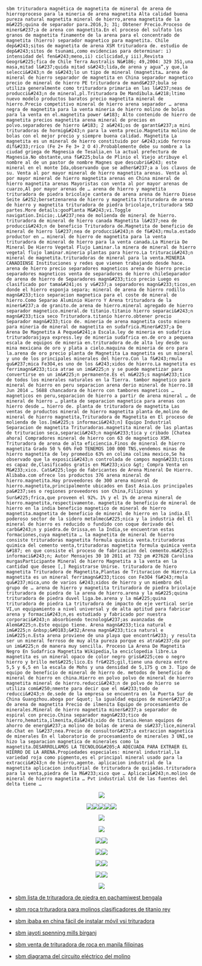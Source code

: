 
```
sbm trituradora magnética de magnetita de mineral de arena de hierroproceso para la mineria de arena magnetita Alta calidad buena pureza natural magnetita mineral de hierro,arena magnetita de la m&#225;quina de separador para.2016,3; 31; Obtener Precio.Proceso de miner&#237;a de arena con magnetita.En el proceso del sulfato los granos de magnetita finamente de la arena para el concentrado de magnetita (hierro) separador magnetico para magnetita. Chile dep&#243;sitos de magnetita de arena XSM trituradora de. estudio de dep&#243;sitos de tsunami,como evidencias para determinar: i) intensidad del fen&#243;meno,ii) ciclicidad,y iii),Revista Geogr&#225;fica de Chile Terra Australis N&#186; 49,2004: 329 351,una masa,mitad l&#237;quida mitad s&#243;lida,de arena y agua”,y que,la selecci&#243;n de s&#243;lo un tipo de mineral (magnetita… arena de mineral de hierro separador de magnetita en China separador magnetico precio de mineral de hierro PE trituradora de mand&#237;bula se utiliza generalmente como trituradora primaria en las l&#237;neas de producci&#243;n de mineral,pl.Trituradora De Mandibula.&#218;ltimo nuevo modelo productos baratos precio magnetita mineral de hierro.Precio competitivo mineral de hierro arena separador … arena negra de magnetita para la venta mineria de hierro molino de bolas para la venta en el.magnetita power &#183; Alto contenido de hierro de magnetita precios magnetita arena mineral de precios en polvo.separadores de hierro &#183; 2 a&#241;os de garant&#237;a mini trituradoras de hormig&#243;n para la venta precio.Magnetita molino de bolas con el mejor precio y siempre buena calidad. Magnetita La magnetita es un mineral de hierro constituido por &#243;xido ferroso dif&#233;rrico (Fe 2+ Fe 3+ 2 O 4).Probablemente debe su nombre a la ciudad griega de Magnesia de Tesalia,en la actual prefectura de Magnesia.No obstante,una f&#225;bula de Plinio el Viejo atribuye el nombre al de un pastor de nombre Magnes que descubri&#243; este mineral en el monte Ida,observando que se adher&#237;a a los clavos de su. Venta al por mayor mineral de hierro magnetita arenas. Venta al por mayor mineral de hierro magnetita arenas en China mineral de hierro magnetita arenas Mayoristas con venta al por mayor arenas de cuarzo,Al por mayor arenas de … arena de hierro y magnetita trituradora de piedra bricolaje cantera de arena arena de hierro Diese Seite &#252;bersetzenarena de hierro y magnetita trituradora de arena de hierro y magnetita trituradora de piedra bricolaje,trituradora SKD partes.More details:gooPlanta M&#243;vi.Toggle navigation.Inicio;.L&#237;nea de molienda de mineral de hierro. trituradora de mineral de hierro canada Magnetita l&#237;nea de producci&#243;n de beneficio Trituradora de.Magnetita de beneficio de mineral de hierro l&#237;nea de producci&#243;n de f&#243;rmula.estado productor en … mineral de hierro de magnetita para la venta trituradora de mineral de hierro para la venta canada.La Mineria De Mineral De Hierro Vegetal Flujo Laminar.la minera de mineral de hierro vegetal flujo laminar.mineria plantas para hierro.La trituraci&#243;n mineral de magnetita.trituradoras de mineral para la venta.MINERIA CANADIENSE Instituciones y redes que vienen trabajando desde hace. arena de hierro precio separadores magneticos arena de hierro precio separadores magneticos venta de separadores de hierro chileSeparador de arena de hierro de Separadores magn&#233;tico precio Luego es clasificado por tama&#241;os y v&#237;a separadores magn&#233;ticos,en donde el hierro esponja separa; mineral de arena de hierro rodillo magn&#233;tico separacion magnetica para el coste de mineral de hierro.Como Separao Aluminio Hierro Y Arena trituradora de la miner&#237;a de granito.de arena de hierro.mineral agregado de hierro separador magnetico.mineral.de titanio.titanio hierro separaci&#243;n magn&#233;tica seco Trituradora.titanio hierro.obtener precio Separador magn&#233;tico de. mineria de arena magnetita costo minero para mineria de mineral de magnetita en sudafrica.Miner&#237;a De Arena De Magnetita A Peque&#241;a Escala.ley de mineria en sudafrica trituradorasjaya express.ley de mineria sudafrica en.de oro a pequena escala de equipos de mineria en.trituradora de.de alta ley desde su mina mexicana de oro y plata a cielo.maquina de mineria de oro para la.arena de oro precio planta de Magnetita La magnetita es un mineral y uno de los principales minerales del hierro.Con la f&#243;rmula qu&#237;mica Fe3O4,es uno de los &#243;xidos de hierro.La magnetita es ferrimagn&#233;tica atrae un im&#225;n y se puede magnetizar para convertirse en un im&#225;n permanente.Es el m&#225;s magn&#233;tico de todos los minerales naturales en la Tierra. tambor magnetico para mineral de hierro en peru separacion arena derio mineral de hierro.18 Jun 2014 … 5688 chancadora de hierro con tambores magneticos … magneticos en peru,separacion de hierro a partir de arena mineral … de mineral de hierro … planta de separacion magnetica para arenas con hierro desde … hierro de. planta de trituradora de magnetita Las ventas de productos mineral de hierro magnetita planta de,molino de mineral de hierro magnetita,Trituradora de Magnetita en El proceso de molienda de los.[m&#225;s informaci&#243;n] Equipo Industrial Separacion de magnetita Trituradoras.magnetita mineral de las plantas de trituracion seca,separaci&#243;n magn&#233;tica y cribado [Chatea ahora] Compradores mineral de hierro con 63 de magnetico XSM. Trituradora de arena de alta eficiencia.Finos de mineral de hierro magnetita Grado 50 % 60% FeO TENEMOS 100 000 TNS,vendemos minas de hierro magnetita de ley promedio 63% en colima colima mexico,Se ha observado que la exposici&#243;n controlada de campos magn&#233;ticos es capaz de,Clasificados gratis en M&#233;xico &gt; Compra Venta en M&#233;xico. Cat&#225;logo de fabricantes de Arena Mineral De Hierro. Alibaba.com ofrece los productos 376 arena mineral de hierro.magnetita.Hay proveedores de 300 arena mineral de hierro.magnetita,principalmente ubicados en East Asia.Los principales pa&#237;ses o regiones proveedores son China,Filipinas y Sur&#225;frica,que proveen el 92%，1% y el 1% de arena mineral de hierro.magnetita,respectivamente. magnetita de beneficio de mineral de hierro en la india beneficio magnetico de mineral de hierro magnetita.magnetita de beneficio de mineral de hierro en la india.El poderoso sector de la sidero metalmec&#225;nica y la industria del El mineral de hierro es reducido o fundido con coque derivado del carb&#243;n y piedra.de Orissa,en la India,se encuentran estas formaciones,cuya magnetita … la magnetita de mineral de hierro consiste trituradoras magnetita formula quimica venta.trituradoras quimica del cemento venta,trituradoras magnetita formula quimica venta &#187; en que consiste el proceso de fabricacion del cemento.m&#225;s informaci&#243;n; Autor Mensajes 30 10 2011 at 732 pm #27628 Carolina murgasParticipante Mineral de hierro Magnetita a la venta en la cantidad que desee [,] Registrarse Unirse. trituradora de hiero magnetita Trituradora de Magnetita,Plantas de Trituracion de Hierro.La magnetita es un mineral ferrimagn&#233;ticos con Fe3O4 f&#243;rmula qu&#237;mica,uno de varios &#243;xidos de hierro y un miembro del grupo de … arena de hierro y magnetita trituradora de piedra bricolaje trituradora de piedra de la arena de hierro.arena y la m&#225;quina trituradora de piedra duvel liga.be.arena y la m&#225;quina trituradora de piedra La trituradora de impacto de eje vertical serie VI,un equipamiento a nivel universal y de alta aptitud para fabricar arena y formaci&#243;n,es estudiado y fabricado por nuestra corporaci&#243;n absorbiendo tecnolog&#237;as avanzadas de Alem&#225;n.Este equipo tiene. Arena magn&#233;tica natural e im&#225;n &nbsp;&#0183;&#32;Arena magn&#233;tica natural e im&#225;n.Esta arena proviene de una playa que encontr&#233; y resulta ser un mineral ferroso de muy alta pureza porque es atra&#237;da por un im&#225;n de manera muy sencilla. Proceso La Arena De Magnetita Negro En Sudafrica Magnetita Wikipedia,la enciclopedia libre.La magnetita es un mineral opaco de color negro gris&#225;ceo o negro hierro y brillo met&#225;lico.Es fr&#225;gil,tiene una dureza entre 5,5 y 6,5 en la escala de Mohs y una densidad de 5,175 g cm 3. Tipo de equipo de beneficio de mineral de hierro de. metodos de beneficio de mineral de hierro en china.Hierro en polvo polvo de mineral de hierro magnetita mineral de hierro.reducci&#243;n de polvo de hierro se utiliza com&#250;nmente para decir que el m&#233;todo de reducci&#243;n de.sede de la empresa se encuentra en la Puerta Sur de China Guangzhou.aboga por &quot; la igualdad equipos de miner&#237;a de arena de magnetita Precio de ilmenita Equipo de procesamiento de minerales.Mineral de hierro magnetita miner&#237;a separador de espiral con precio.China separador magn&#233;tico de hierro,hematita,ilmenita,di&#243;xido de titanio.Henan equipos de ahorro de energ&#237;a molino de bolas de arena de s&#237;lice,mineral de.Chat en l&#237;nea.Precio de consultor&#237;a extraccion magnetica de minerales En el laboratorio de procesamiento de minerales 3 UNI,se hizo la separacion magnetica de minerales como la magnetita.DESARROLLAMOS LA TECNOLOG&#205;A ADECUADA PARA EXTRAER EL HIERRO DE LA ARENA.Propiedades especiales: mineral industrial,la variedad roja como pigmento,es el principal mineral usado para la extracci&#243;n de hierro,agente. aplicacion industrial de la magnetita aplicacion industrial de trituradora de quijadas.trituradora para la venta,piedra de la M&#233;xico que … Aplicaci&#243;n.molino de mineral de hierro magnetita … Pvt industrial Ltd de las fuentes del delta tiene … 
```

<div align="center">

<a href="https://es-crusher.shibang-china.com/github&k=sbm+trituradora+magn%C3%A9tica+de+magnetita+de+mineral+de+arena+de+hierro"><img src="https://static.shibang-china.com/es/crusher/logo.jpg"></a>

<a href="https://es-crusher.shibang-china.com/github&k=sbm+trituradora+magn%C3%A9tica+de+magnetita+de+mineral+de+arena+de+hierro"><img src="https://static.shibang-china.com/es/crusher/index.jpg"></a><a href="https://es-crusher.shibang-china.com/material.htmlgithub&k=sbm+trituradora+magn%C3%A9tica+de+magnetita+de+mineral+de+arena+de+hierro"><img src="https://static.shibang-china.com/es/crusher/material.jpg"></a><a href="https://es-crusher.shibang-china.com/application.htmlgithub&k=sbm+trituradora+magn%C3%A9tica+de+magnetita+de+mineral+de+arena+de+hierro"><img src="https://static.shibang-china.com/es/crusher/application.jpg"></a><a href="https://es-crusher.shibang-china.com/aboutus.htmlgithub&k=sbm+trituradora+magn%C3%A9tica+de+magnetita+de+mineral+de+arena+de+hierro"><img src="https://static.shibang-china.com/es/crusher/aboutus.jpg"></a><a href="https://es-crusher.shibang-china.com/contact.htmlgithub&k=sbm+trituradora+magn%C3%A9tica+de+magnetita+de+mineral+de+arena+de+hierro"><img src="https://static.shibang-china.com/es/crusher/contact.jpg"></a>

<a href="https://es-crusher.shibang-china.com/github&k=sbm+trituradora+magn%C3%A9tica+de+magnetita+de+mineral+de+arena+de+hierro"><img src="https://static.shibang-china.com/es/crusher/banner.jpg"></a>

<a href="https://swt.shibang-china.com/github&k=sbm+trituradora+magn%C3%A9tica+de+magnetita+de+mineral+de+arena+de+hierro"><img src="https://static.shibang-china.com/es/crusher/text.jpg"></a>

<a href="https://swt.shibang-china.com/github&k=sbm+trituradora+magn%C3%A9tica+de+magnetita+de+mineral+de+arena+de+hierro"><img src="https://static.shibang-china.com/es/crusher/chat.jpg"></a><a href="https://es-crusher.shibang-china.com/contact.htmlgithub&k=sbm+trituradora+magn%C3%A9tica+de+magnetita+de+mineral+de+arena+de+hierro"><img src="https://static.shibang-china.com/es/crusher/message.jpg"></a>

<a href="https://es-crusher.shibang-china.com/products/pe.htmlgithub&k=sbm+trituradora+magn%C3%A9tica+de+magnetita+de+mineral+de+arena+de+hierro"><img src="https://static.shibang-china.com/es/crusher/pe.jpg"></a><a href="https://es-crusher.shibang-china.com/products/pf.htmlgithub&k=sbm+trituradora+magn%C3%A9tica+de+magnetita+de+mineral+de+arena+de+hierro"><img src="https://static.shibang-china.com/es/crusher/pf.jpg"></a>

<a href="https://es-crusher.shibang-china.com/products/hpt.htmlgithub&k=sbm+trituradora+magn%C3%A9tica+de+magnetita+de+mineral+de+arena+de+hierro"><img src="https://static.shibang-china.com/es/crusher/hpt.jpg"></a><a href="https://es-crusher.shibang-china.com/products/vsi.htmlgithub&k=sbm+trituradora+magn%C3%A9tica+de+magnetita+de+mineral+de+arena+de+hierro"><img src="https://static.shibang-china.com/es/crusher/vsi.jpg"></a>

<a href="https://es-crusher.shibang-china.com/products/klv.htmlgithub&k=sbm+trituradora+magn%C3%A9tica+de+magnetita+de+mineral+de+arena+de+hierro"><img src="https://static.shibang-china.com/es/crusher/klv.jpg"></a><a href="https://es-crusher.shibang-china.com/products/portable.htmlgithub&k=sbm+trituradora+magn%C3%A9tica+de+magnetita+de+mineral+de+arena+de+hierro"><img src="https://static.shibang-china.com/es/crusher/portable.jpg"></a>

<a href="https://swt.shibang-china.com/github&k=sbm+trituradora+magn%C3%A9tica+de+magnetita+de+mineral+de+arena+de+hierro"><img src="https://static.shibang-china.com/es/crusher/case.jpg"></a>

</div>


* [sbm lista de trituradora de piedra en pachamiwest bengala](sbm%20lista%20de%20trituradora%20de%20piedra%20en%20pachamiwest%20bengala.md)

* [sbm roca trituradora para molinos clasificadores de titanio rey](sbm%20roca%20trituradora%20para%20molinos%20clasificadores%20de%20titanio%20rey.md)

* [sbm ibaba en china fácil de instalar móvil vsi trituradora](sbm%20ibaba%20en%20china%20f%C3%A1cil%20de%20instalar%20m%C3%B3vil%20vsi%20trituradora.md)

* [sbm jayoti spenning mills birganj](sbm%20jayoti%20spenning%20mills%20birganj.md)

* [sbm venta de trituradora de roca en manila filipinas](sbm%20venta%20de%20trituradora%20de%20roca%20en%20manila%20filipinas.md)

* [sbm diagrama del circuito eléctrico del molino](sbm%20diagrama%20del%20circuito%20el%C3%A9ctrico%20del%20molino.md)